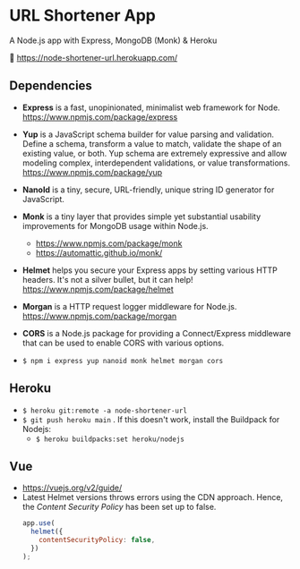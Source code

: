 # URL Shortener App

A Node.js app with Express, MongoDB (Monk) & Heroku

:link: https://node-shortener-url.herokuapp.com/

## Dependencies

- **Express** is a fast, unopinionated, minimalist web framework for Node. https://www.npmjs.com/package/express
- **Yup** is a JavaScript schema builder for value parsing and validation. Define a schema, transform a value to match, validate the shape of an existing value, or both. Yup schema are extremely expressive and allow modeling complex, interdependent validations, or value transformations. https://www.npmjs.com/package/yup
- **NanoId** is a tiny, secure, URL-friendly, unique string ID generator for JavaScript.
- **Monk** is a tiny layer that provides simple yet substantial usability improvements for MongoDB usage within Node.js.
  - https://www.npmjs.com/package/monk
  - https://automattic.github.io/monk/
- **Helmet** helps you secure your Express apps by setting various HTTP headers. It's not a silver bullet, but it can help! https://www.npmjs.com/package/helmet
- **Morgan** is a HTTP request logger middleware for Node.js. https://www.npmjs.com/package/morgan
- **CORS** is a Node.js package for providing a Connect/Express middleware that can be used to enable CORS with various options.

- `$ npm i express yup nanoid monk helmet morgan cors`

## Heroku

- `$ heroku git:remote -a node-shortener-url`
- `$ git push heroku main` . If this doesn't work, install the Buildpack for Nodejs:
  - `$ heroku buildpacks:set heroku/nodejs`

## Vue

- https://vuejs.org/v2/guide/
- Latest Helmet versions throws errors using the CDN approach. Hence, the _Content Security Policy_ has been set up to false.
  ```js
  app.use(
    helmet({
      contentSecurityPolicy: false,
    })
  );
  ```
